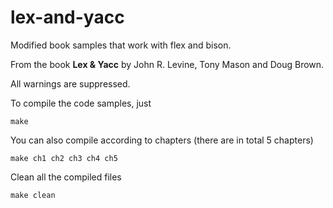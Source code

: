 # lex-and-yacc
Modified book samples that work with flex and bison.

From the book **Lex & Yacc** by John R. Levine, Tony Mason and Doug Brown.

All warnings are suppressed.

To compile the code samples, just
```
make
```

You can also compile according to chapters (there are in total 5 chapters)
```
make ch1 ch2 ch3 ch4 ch5
```

Clean all the compiled files
```
make clean
```
